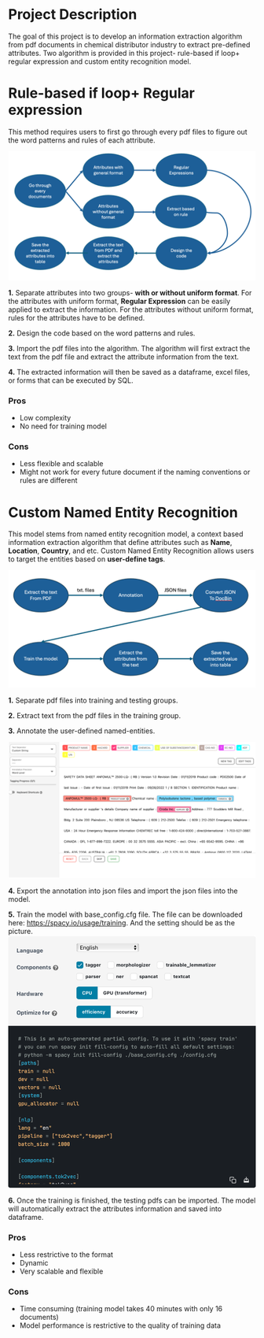 # Project Description
The goal of this project is to develop an information extraction algorithm from pdf documents in chemical distributor industry to extract pre-defined attributes. Two algorithm is provided in this project- rule-based if loop+ regular expression and custom entity recognition model.
# Rule-based if loop+ Regular expression
This method requires users to first go through every pdf files to figure out the word patterns and rules of each attribute.

![Alt text](https://github.com/ChengOscar/Information-extraction-algorithm-in-chemical-distributor-industry/blob/main/streamline%20if%20loop.png)

**1.** Separate attributes into two groups- **with or without uniform format**. For the attributes with uniform format, **Regular Expression** can be easily applied to extract the information. For the attributes without uniform format, rules for the attributes have to be defined.

**2.** Design the code based on the word patterns and rules.

**3.** Import the pdf files into the algorithm. The algorithm will first extract the text from the pdf file and extract the attribute information from the text.

**4.** The extracted information will then be saved as a dataframe, excel files, or forms that can be executed by SQL.
### Pros
* Low complexity
* No need for training model
### Cons
* Less flexible and scalable
* Might not work for every future document if the naming conventions or rules are different

# Custom Named Entity Recognition
This model stems from named entity recognition model, a context based information extraction algorithm that define attributes such as **Name**, **Location**, **Country**, and etc. Custom Named Entity Recognition allows users to target the entities based on **user-define tags**.

![Alt text](https://github.com/ChengOscar/Information-extraction-algorithm-in-chemical-distributor-industry/blob/main/streamline%20NER.png)

**1.** Separate pdf files into training and testing groups.

**2.** Extract text from the pdf files in the training group.

**3.** Annotate the user-defined named-entities.

![Alt text](https://github.com/ChengOscar/Information-extraction-algorithm-in-chemical-distributor-industry/blob/main/Annotation.png)

**4.** Export the annotation into json files and import the json files into the model.

**5.** Train the model with base_config.cfg file. The file can be downloaded here:  https://spacy.io/usage/training.
And the setting should be as the picture.
![Alt text](https://github.com/ChengOscar/Information-extraction-algorithm-in-chemical-distributor-industry/blob/main/base_config_cfg%20setting.png)

**6.** Once the training is finished, the testing pdfs can be imported. The model will automatically extract the attributes information and saved into dataframe.
### Pros
* Less restrictive to the format
* Dynamic
* Very scalable and flexible
### Cons
* Time consuming (training model takes 40 minutes with only 16 documents)
* Model performance is restrictive to the quality of training data
